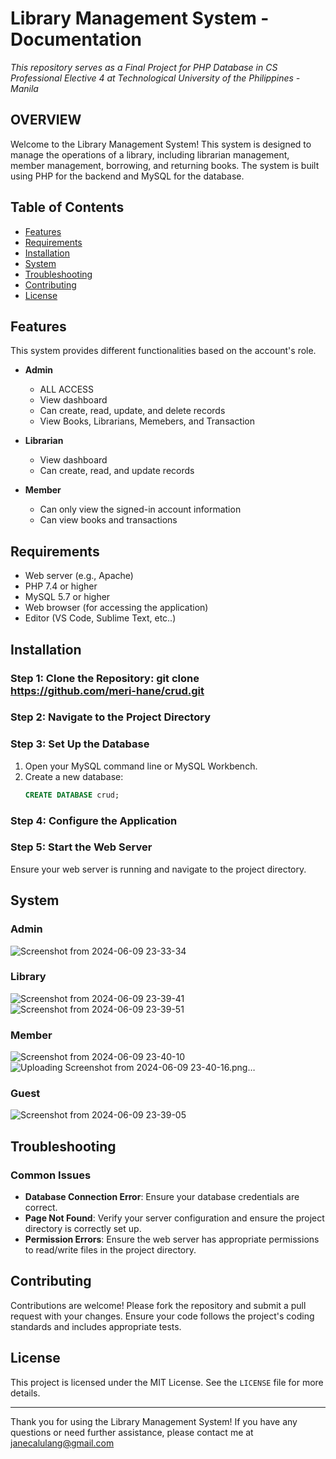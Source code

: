 # Library Management System - Documentation


_This repository serves as a Final Project for PHP Database in CS Professional Elective 4 at Technological University of the Philippines - Manila_

## OVERVIEW

Welcome to the Library Management System! This system is designed to manage the operations of a library, including librarian management, member management, borrowing, and returning books. The system is built using PHP for the backend and MySQL for the database.

## Table of Contents
- [Features](#features)
- [Requirements](#requirements)
- [Installation](#installation)
- [System](#system)
- [Troubleshooting](#troubleshooting)
- [Contributing](#contributing)
- [License](#license)

## Features
This system provides different functionalities based on the account's role.
- **Admin**
  - ALL ACCESS
  - View dashboard
  - Can create, read, update, and delete records
  - View Books, Librarians, Memebers, and Transaction

- **Librarian**
  - View dashboard
  - Can create, read, and update records

- **Member**
  - Can only view the signed-in account information
  - Can view books and transactions

## Requirements
- Web server (e.g., Apache)
- PHP 7.4 or higher
- MySQL 5.7 or higher
- Web browser (for accessing the application)
- Editor (VS Code, Sublime Text, etc..)

## Installation
### Step 1: Clone the Repository: git clone https://github.com/meri-hane/crud.git
 
### Step 2: Navigate to the Project Directory

### Step 3: Set Up the Database
1. Open your MySQL command line or MySQL Workbench.
2. Create a new database:
    ```sql
    CREATE DATABASE crud;
    ```
### Step 4: Configure the Application
### Step 5: Start the Web Server
Ensure your web server is running and navigate to the project directory.

## System 

### Admin
![Screenshot from 2024-06-09 23-33-34](https://github.com/meri-hane/crud/assets/92614961/b376d19d-b21e-4b53-960a-c16dcee3008d)
### Library
![Screenshot from 2024-06-09 23-39-41](https://github.com/meri-hane/crud/assets/92614961/b1c67658-912a-45c8-a3d8-99edfdde5c94)
![Screenshot from 2024-06-09 23-39-51](https://github.com/meri-hane/crud/assets/92614961/6956b4ba-1db1-4910-979e-d18b360fc228)

### Member
![Screenshot from 2024-06-09 23-40-10](https://github.com/meri-hane/crud/assets/92614961/17eb8084-5fa7-4cad-bf4b-b6cfa2d2b6d0)
![Uploading Screenshot from 2024-06-09 23-40-16.png…]()

### Guest
![Screenshot from 2024-06-09 23-39-05](https://github.com/meri-hane/crud/assets/92614961/b8993a22-1cd3-4f6b-89f8-f10e9668c7d9)

## Troubleshooting

### Common Issues
- **Database Connection Error**: Ensure your database credentials are correct.
- **Page Not Found**: Verify your server configuration and ensure the project directory is correctly set up.
- **Permission Errors**: Ensure the web server has appropriate permissions to read/write files in the project directory.

## Contributing
Contributions are welcome! Please fork the repository and submit a pull request with your changes. Ensure your code follows the project's coding standards and includes appropriate tests.

## License
This project is licensed under the MIT License. See the `LICENSE` file for more details.

---

Thank you for using the Library Management System! If you have any questions or need further assistance, please contact me at janecalulang@gmail.com





